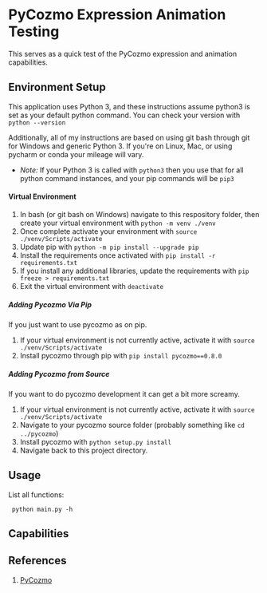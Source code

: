 # PyCozmo Expression Animation Testing

This serves as a quick test of the PyCozmo expression and animation capabilities.

## Environment Setup
This application uses Python 3, and these instructions assume python3 is set as your default python command. You can check your version with ```python --version```

Additionally, all of my instructions are based on using git bash through git for Windows and generic Python 3. If you're on Linux, Mac, or using pycharm or conda your mileage will vary.

- *Note:* If your Python 3 is called with ```python3``` then you use that for all python command instances, and your pip commands will be ```pip3```

#### Virtual Environment

1. In bash (or git bash on Windows) navigate to this respository folder, then create your virtual environment with ```python -m venv ./venv```
2. Once complete activate your environment with ```source ./venv/Scripts/activate```
3. Update pip with ```python -m pip install --upgrade pip```
3. Install the requirements once activated with ```pip install -r requirements.txt```
4. If you install any additional libraries, update the requirements with ```pip freeze > requirements.txt```
5. Exit the virtual environment with ```deactivate```

##### Adding Pycozmo Via Pip
If you just want to use pycozmo as on pip.

1. If your virtual environment is not currently active, activate it with ```source ./venv/Scripts/activate```
2. Install pycozmo through pip with ```pip install pycozmo==0.8.0```

##### Adding Pycozmo from Source
If you want to do pycozmo development it can get a bit more screamy.

1. If your virtual environment is not currently active, activate it with ```source ./venv/Scripts/activate```
2. Navigate to your pycozmo source folder (probably something like ```cd ../pycozmo```)
3. Install pycozmo with ```python setup.py install```
4. Navigate back to this project directory.

## Usage
List all functions:

``` python main.py -h```

## Capabilities


## References
1. [PyCozmo](https://github.com/zayfod/pycozmo)